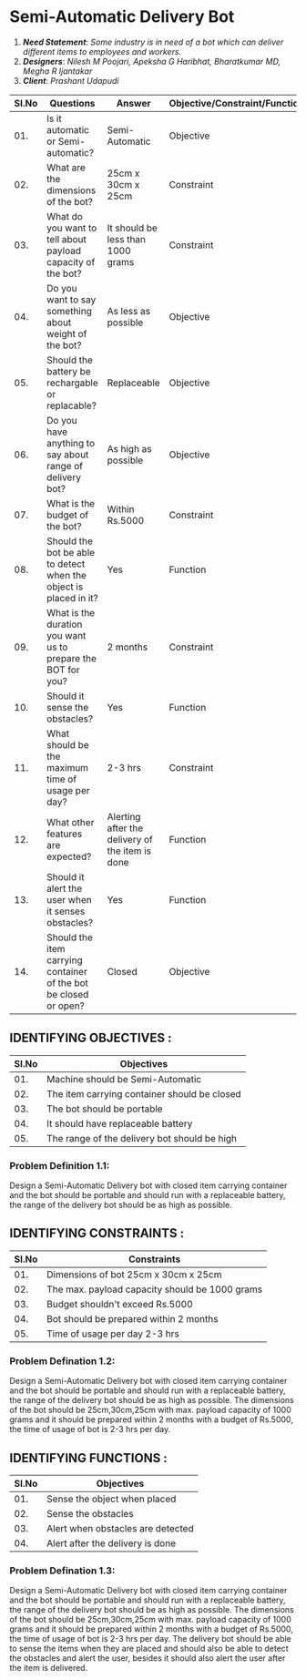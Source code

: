 # Semi-Automatic Delivery Bot
1. **_Need Statement_**:  _Some industry is in need of a bot which can deliver different items to employees and workers._
2. **_Designers_**: _Nilesh M Poojari, Apeksha G Haribhat, Bharatkumar MD, Megha R Ijantakar_
3. **_Client_**: _Prashant Udapudi_

|  SI.No  |  Questions  |  Answer  |  Objective/Constraint/Functions  |
|---------|-------------|----------|----------------------------------|
|  01.|Is it automatic or Semi-automatic?|Semi-Automatic|Objective|
|  02.|What are the dimensions of the bot?|25cm x 30cm x 25cm|Constraint|
|  03.|What do you want to tell about payload capacity of the bot?|It should be less than 1000 grams|Constraint|
|  04.|Do you want to say something about weight of the bot?|As less as possible|Objective|
|  05.|Should the battery be rechargable or replacable?|Replaceable|Objective|
|  06.|Do you have anything to say about range of delivery bot?|As high as possible|Objective|
|  07.|What is the budget of the bot?|Within Rs.5000|Constraint|
|  08.|Should the bot be able to detect when the object is placed in it?|Yes|Function|
|  09.|What is the duration you want us to prepare the BOT for you?|2 months|Constraint|
|  10.|Should it sense the obstacles?|Yes|Function|
|  11.|What should be the maximum time of usage per day?|2-3 hrs|Constraint|
|  12.|What other features are expected?|Alerting after the delivery of the item is done|Function|
|  13.|Should it alert the user when it senses obstacles?|Yes|Function|
|  14.|Should the item carrying container of the bot be closed or open?|Closed|Objective|

## IDENTIFYING OBJECTIVES :
|  SI.No  |  Objectives  |
|---------|--------------|
|01.|Machine should be Semi-Automatic|
|02.|The item carrying container should be closed|
|03.|The bot should be portable|
|04.|It should have replaceable battery|
|05.|The range of the delivery bot should be high|

### Problem Definition 1.1:
Design a Semi-Automatic Delivery bot with closed item carrying container and the bot should be portable and should run with a replaceable battery, the range of the delivery bot should be as high as possible.

## IDENTIFYING CONSTRAINTS :
|  SI.No  |  Constraints  |
|---------|---------------|
|01.|Dimensions of bot 25cm x 30cm x 25cm|
|02.|The max. payload capacity should be 1000 grams|
|03.|Budget shouldn't exceed Rs.5000|
|04.|Bot should be prepared within 2 months|
|05.|Time of usage per day 2-3 hrs|


### Problem Defination 1.2:
Design a Semi-Automatic Delivery bot with closed item carrying container and the bot should be portable and should run with a replaceable battery, the range of the delivery bot should be as high as possible. The dimensions of the bot should be 25cm,30cm,25cm with max. payload capacity of 1000 grams and it should be prepared within 2 months with a budget of Rs.5000, the time of usage of bot is 2-3 hrs per day.

## IDENTIFYING FUNCTIONS :
|  SI.No  |  Objectives  |
|---------|--------------|
|01.|Sense the object when placed|
|02.|Sense the obstacles|
|03.|Alert when obstacles are detected|
|04.|Alert after the delivery is done|
 
### Problem Defination 1.3:
Design a Semi-Automatic Delivery bot with  closed item carrying container and the bot should be portable and should run with a replaceable battery, the range of the delivery bot should be as high as possible. The dimensions of the bot should be 25cm,30cm,25cm with max. payload capacity of 1000 grams and it should be prepared within 2 months with a budget of Rs.5000, the time of usage of bot is 2-3 hrs per day. The delivery bot should be able to sense the items when they are placed and should also be able to detect the obstacles and alert the user, besides it should also alert the user after the item is delivered.